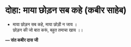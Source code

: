 # दोहा: माया छोड़न सब कहे (कबीर साहेब)

- माया छोड़न सब कहे, माया छोड़ी न जाय ।\
  छोड़न की जो बात करूं, बहुत तमाचा खाय ।।

**— संत कबीर दास जी**
